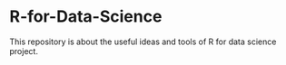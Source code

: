 # R-for-Data-Science
This repository is about the useful ideas and tools of R for data science project.
